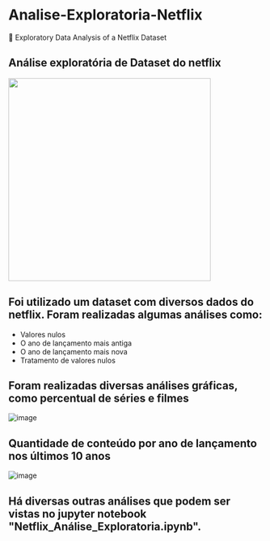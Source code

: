 # Analise-Exploratoria-Netflix
🍿 Exploratory Data Analysis of a Netflix Dataset

## Análise exploratória de Dataset do netflix
<img  src = "https://github.com/inesarruda/Analise-Exploratoria-Netflix/assets/112672449/a32f8042-7a91-4d3f-9a71-f8d380ac87bc" width= "400px"/>

## Foi utilizado um dataset com diversos dados do netflix. Foram realizadas algumas análises como:
* Valores nulos
* O ano de lançamento mais antiga
* O ano de lançamento mais nova
* Tratamento de valores nulos

## Foram realizadas diversas análises gráficas, como percentual de séries e filmes
![image](https://github.com/inesarruda/Analise-Exploratoria-Netflix/assets/112672449/61a154eb-ad28-45b0-8fc9-bac8025809ba)

## Quantidade de conteúdo por ano de lançamento nos últimos 10 anos

![image](https://github.com/inesarruda/Analise-Exploratoria-Netflix/assets/112672449/46af7562-2462-4f52-80be-2fefe76e9e68)

## Há diversas outras análises que podem ser vistas no jupyter notebook  "Netflix_Análise_Exploratoria.ipynb".
